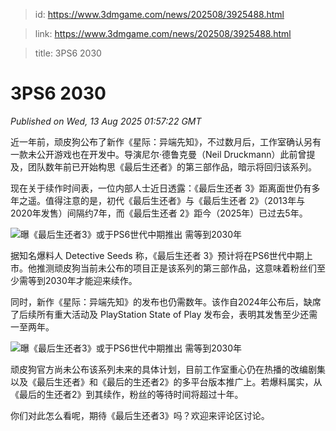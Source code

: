 > id: https://www.3dmgame.com/news/202508/3925488.html

> link: https://www.3dmgame.com/news/202508/3925488.html

> title: 3PS6 2030

# 3PS6 2030
_Published on Wed, 13 Aug 2025 01:57:22 GMT_

近一年前，顽皮狗公布了新作《星际：异端先知》，不过数月后，工作室确认另有一款未公开游戏也在开发中。导演尼尔·德鲁克曼（Neil Druckmann）此前曾提及，团队数年前已开始构思《最后生还者》的第三部作品，暗示将回归该系列。

现在关于续作时间表，一位内部人士近日透露：《最后生还者 3》距离面世仍有多年之遥。值得注意的是，初代《最后生还者》与《最后生还者 2》（2013年与2020年发售）间隔约7年，而《最后生还者 2》距今（2025年）已过去5年。

![曝《最后生还者3》或于PS6世代中期推出 需等到2030年](https://img.3dmgame.com/uploads/images/news/20250813/1755050187_363638_png_r.webp)

据知名爆料人 Detective Seeds 称，《最后生还者 3》预计将在PS6世代中期上市。他推测顽皮狗当前未公布的项目正是该系列的第三部作品，这意味着粉丝们至少需等到2030年才能迎来续作。

同时，新作《星际：异端先知》的发布也仍需数年。该作自2024年公布后，缺席了后续所有重大活动及 PlayStation State of Play 发布会，表明其发售至少还需一至两年。

![曝《最后生还者3》或于PS6世代中期推出 需等到2030年](https://img.3dmgame.com/uploads/images/news/20250813/1755050187_761752_jpg_r.jpg)

顽皮狗官方尚未公布该系列未来的具体计划，目前工作室重心仍在热播的改编剧集以及《最后生还者》和《最后的生还者2》的多平台版本推广上。若爆料属实，从《最后的生还者2》到其续作，粉丝的等待时间将超过十年。

你们对此怎么看呢，期待《最后生还者3》吗？欢迎来评论区讨论。
